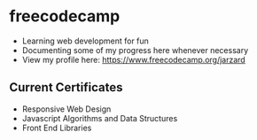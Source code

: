 # freecodecamp
- Learning web development for fun
- Documenting some of my progress here whenever necessary
- View my profile here: https://www.freecodecamp.org/jarzard

## Current Certificates
- Responsive Web Design
- Javascript Algorithms and Data Structures
- Front End Libraries 
